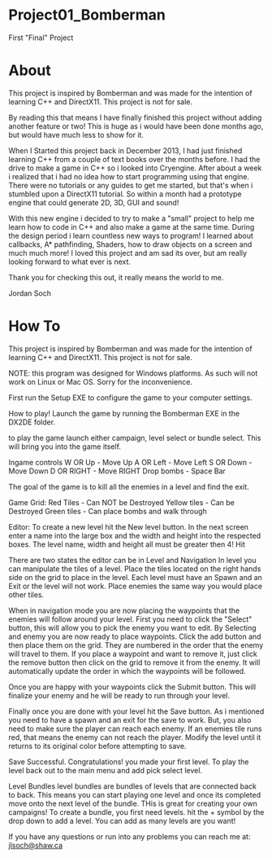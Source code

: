 Project01_Bomberman
===================

First "Final" Project

About
===================

This project is inspired by Bomberman and was made for the intention of learning C++ and DirectX11. This project is not for sale.

By reading this that means I have finally finished this project without adding another feature or two! This is huge as i would have been done months ago, but would have much less to show for it.

When I Started this project back in December 2013, I had just finished learning C++ from a couple of text books over the months before. I had the drive to make a game in C++ so i looked into Cryengine. 
After about a week i realized that i had no idea how to start programming using that engine. There were no tutorials or any guides to get me started, but that's when i stumbled upon a DirectX11 tutorial. 
So within a month had a prototype engine that could generate 2D, 3D, GUI and sound!

With this new engine i decided to try to make a "small" project to help me learn how to code in C++ and also make a game at the same time. During the design period i learn countless new ways to program!
I learned about callbacks, A* pathfinding, Shaders, how to draw objects on a screen and much much more!
I loved this project and am sad its over, but am really looking forward to what ever is next.

Thank you for checking this out, it really means the world to me.

Jordan Soch

How To
===================
This project is inspired by Bomberman and was made for the intention of learning C++ and DirectX11. This project is not for sale.

NOTE: this program was designed for Windows platforms. As such will not work on Linux or Mac OS. Sorry for the inconvenience. 

First run the Setup EXE to configure the game to your computer settings.

How to play!
Launch the game by running the Bomberman EXE in the DX2DE folder.

to play the game launch either campaign, level select or bundle select. This will bring you into the game itself.

Ingame controls
W OR Up - Move Up
A OR Left - Move Left
S OR Down - Move Down
D OR RIGHT - Move RIGHT
Drop bombs - Space Bar

The goal of the game is to kill all the enemies in a level and find the exit. 

Game Grid:
Red Tiles 		- 	Can NOT be Destroyed
Yellow tiles 	- 	Can be Destroyed 
Green tiles 	- 	Can place bombs and walk through


Editor:
To create a new level hit the New level button. 
In the next screen enter a name into the large box and the width and height into the respected boxes. 
The level name, width and height all must be greater then 4!
Hit 

There are two states the editor can be in Level and Navigation
In level you can manipulate the tiles of a level. Place the tiles located on the right hands side on the grid to place in the level.
Each level must have an Spawn and an Exit or the level will not work.
Place enemies the same way you would place other tiles.

When in navigation mode you are now placing the waypoints that the enemies will follow around your level.
First you need to click the "Select" button, this will allow you to pick the enemy you want to edit.
By Selecting and enemy you are now ready to place waypoints. Click the add button and then place them on the grid. They are 
numbered in the order that the enemy will travel to them. If you place a waypoint and want to remove it, just click the remove button then 
click on the grid to remove it from the enemy. It will automatically update the order in which the waypoints will be followed.

Once you are happy with your waypoints click the Submit button. This will finalize your enemy and he will be ready to run through your level.

Finally once you are done with your level hit the Save button. As i mentioned you need to have a spawn and an exit for the save to work. But,
you also need to make sure the player can reach each enemy. If an enemies tile runs red, that means the enemy can not reach the player.
Modify the level until it returns to its original color before attempting to save. 

Save Successful. Congratulations! you made your first level. To play the level back out to the main menu and add pick select level.

Level Bundles
level bundles are bundles of levels that are connected back to back. This means you can start playing one level and once its completed move onto the next level of the bundle.
THis is great for creating your own campaigns! To create a bundle, you first need levels. hit the + symbol by the drop down to add a level. You can add as many levels are you want!

If you have any questions or run into any problems you can reach me at:
jlsoch@shaw.ca


